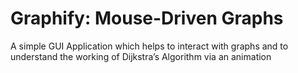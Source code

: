 # Graphify: Mouse-Driven Graphs
A simple GUI Application which helps to interact with graphs and to understand the working of Dijkstra’s Algorithm via an animation
